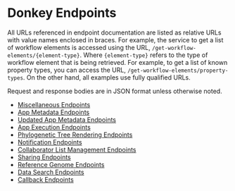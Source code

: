 # Donkey Endpoints

All URLs referenced in endpoint documentation are listed as relative URLs with
value names enclosed in braces. For example, the service to get a list of
workflow elements is accessed using the URL,
`/get-workflow-elements/{element-type}`. Where `{element-type}` refers to the
type of workflow element that is being retrieved. For example, to get a list of
known property types, you can access the URL,
`/get-workflow-elements/property-types`. On the other hand, all examples use
fully qualified URLs.

Request and response bodies are in JSON format unless otherwise noted.

* [Miscellaneous Endpoints](endpoints/misc.md)
* [App Metadata Endpoints](endpoints/app-metadata.md)
* [Updated App Metadata Endpoints](endpoints/updated-app-metadata.md)
* [App Execution Endpoints](endpoints/app-execution.md)
* [Phylogenetic Tree Rendering Endpoints](endpoints/tree-viewing.md)
* [Notification Endpoints](endpoints/notifications.md)
* [Collaborator List Management Endpoints](endpoints/collaborators.md)
* [Sharing Endpoints](endpoints/sharing.md)
* [Reference Genome Endpoints](endpoints/reference-genomes.md)
* [Data Search Endpoints](endpoints/filesystem/search.md)
* [Callback Endpoints](endpoints/callbacks.md)

